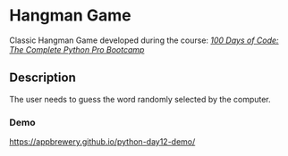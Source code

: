 # Hangman Game
Classic Hangman Game developed during the course: *[100 Days of Code: The Complete Python Pro Bootcamp](https://www.udemy.com/course/100-days-of-code/?srsltid=AfmBOor9MN3qCpzSHSlwpW-iGIEaZoRj4bMQ1rHAaDoqW5OMJrucjWH5)*


## Description
The user needs to guess the word randomly selected by the computer.

### Demo
https://appbrewery.github.io/python-day12-demo/



